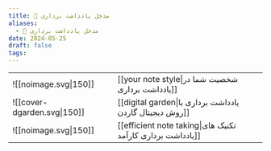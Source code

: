 ```yaml
---
title: 📝 مدخل یادداشت برداری
aliases:
  - 📝 مدخل یادداشت برداری
date: 2024-05-25
draft: false
tags:
---
```


|                             |                                                            |
| --------------------------- | ---------------------------------------------------------- |
| ![[noimage.svg\|150]]       | [[your note style\|شخصیت شما در یادداشت برداری]]           |
| ![[cover-dgarden.svg\|150]] | [[digital garden\|یادداشت برداری با روش دیجیتال گاردن]]    |
| ![[noimage.svg\|150]]       | [[efficient note taking\|تکنیک های یادداشت برداری کارآمد]] |
